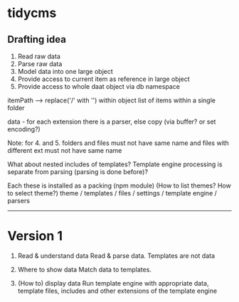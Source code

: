 # tidycms

## Drafting idea

1. Read raw data
2. Parse raw data
3. Model data into one large object
4. Provide access to current item as reference in large object 
5. Provide access to whole daat object via db namespace

itemPath --> replace('/' with '') within object
list of items within a single folder

data - for each extension there is a parser, else copy (via buffer? or set encoding?)

Note:
for 4. and 5. folders and files must not have same name
and files with different ext must not have same name

What about nested includes of templates?
Template engine processing is separate from parsing (parsing is done before)?

Each these is installed as a packing (npm module)
(How to list themes? How to select theme?)
theme 	/ templates
		/ files
		/ settings
		/ template engine 
		/ parsers

---

# Version 1

1. Read & understand data
Read & parse data. Templates are not data

2. Where to show data
Match data to templates.

3. (How to) display data
Run template engine with appropriate data, template files, 
includes and other extensions of the template engine
